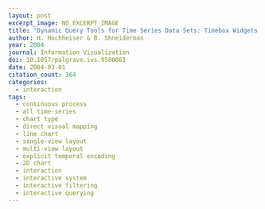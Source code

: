 ```yaml
---
layout: post
excerpt_image: NO_EXCERPT_IMAGE
title: "Dynamic Query Tools for Time Series Data Sets: Timebox Widgets for Interactive Exploration"
author: H. Hochheiser & B. Shneiderman
year: 2004
journal: Information Visualization
doi: 10.1057/palgrave.ivs.9500061
date: 2004-03-01
citation_count: 364
categories:
  - interaction
tags:
  - continuous process
  - all time-series
  - chart type
  - direct visual mapping
  - line chart
  - single-view layout
  - multi-view layout
  - explicit temporal encoding
  - 2D chart
  - interaction
  - interactive system
  - interactive filtering
  - interactive querying
---
```

